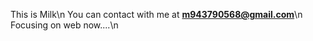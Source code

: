This is Milk\n
You can contact with me at <b>m943790568@gmail.com</b>\n
Focusing on web now....\n

<!---
Milk0217/Milk0217 is a ✨ special ✨ repository because its `README.md` (this file) appears on your GitHub profile.
You can click the Preview link to take a look at your changes.
--->
